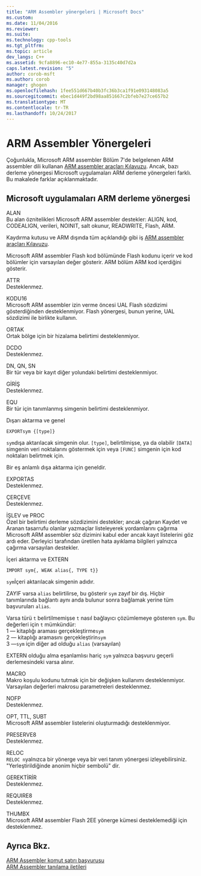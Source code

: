 ```yaml
---
title: "ARM Assembler yönergeleri | Microsoft Docs"
ms.custom: 
ms.date: 11/04/2016
ms.reviewer: 
ms.suite: 
ms.technology: cpp-tools
ms.tgt_pltfrm: 
ms.topic: article
dev_langs: C++
ms.assetid: 9cfa8896-ec10-4e77-855a-3135c40d7d2a
caps.latest.revision: "5"
author: corob-msft
ms.author: corob
manager: ghogen
ms.openlocfilehash: 1fee551d667b40b3fc36b3ca1f91e093148083a5
ms.sourcegitcommit: ebec1d449f2bd98aa851667c2bfeb7e27ce657b2
ms.translationtype: MT
ms.contentlocale: tr-TR
ms.lasthandoff: 10/24/2017
---
```

# <a name="arm-assembler-directives"></a>ARM Assembler Yönergeleri
Çoğunlukla, Microsoft ARM assembler Bölüm 7'de belgelenen ARM assembler dili kullanan [ARM assembler araçları Kılavuzu](http://go.microsoft.com/fwlink/?LinkId=246102). Ancak, bazı derleme yönergesi Microsoft uygulamaları ARM derleme yönergeleri farklı. Bu makalede farklar açıklanmaktadır.  
  
## <a name="microsoft-implementations-of-arm-assembly-directives"></a>Microsoft uygulamaları ARM derleme yönergesi  
 ALAN  
 Bu alan öznitelikleri Microsoft ARM assembler destekler: ALIGN, kod, CODEALIGN, verileri, NOINIT, salt okunur, READWRITE, Flash, ARM.  
  
 Kaydırma kutusu ve ARM dışında tüm açıklandığı gibi iş [ARM assembler araçları Kılavuzu](http://go.microsoft.com/fwlink/?LinkId=246102).  
  
 Microsoft ARM assembler Flash kod bölümünde Flash kodunu içerir ve kod bölümler için varsayılan değer gösterir.  ARM bölüm ARM kod içerdiğini gösterir.  
  
 ATTR  
 Desteklenmez.  
  
 KODU16  
 Microsoft ARM assembler izin verme öncesi UAL Flash sözdizimi gösterdiğinden desteklenmiyor.  Flash yönergesi, bunun yerine, UAL sözdizimi ile birlikte kullanın.  
  
 ORTAK  
 Ortak bölge için bir hizalama belirtimi desteklenmiyor.  
  
 DCDO  
 Desteklenmez.  
  
 DN, QN, SN  
 Bir tür veya bir kayıt diğer yolundaki belirtimi desteklenmiyor.  
  
 GİRİŞ  
 Desteklenmez.  
  
 EQU  
 Bir tür için tanımlanmış simgenin belirtimi desteklenmiyor.  
  
 Dışarı aktarma ve genel  
 ```  
EXPORTsym {[type]}  
```  
  
 `sym`dışa aktarılacak simgenin olur.  `[type]`, belirtilmişse, ya da olabilir `[DATA]` simgenin veri noktalarını göstermek için veya `[FUNC]` simgenin için kod noktaları belirtmek için.  
  
 Bir eş anlamlı dışa aktarma için geneldir.  
  
 EXPORTAS  
 Desteklenmez.  
  
 ÇERÇEVE  
 Desteklenmez.  
  
 İŞLEV ve PROC  
 Özel bir belirtimi derleme sözdizimini destekler; ancak çağıran Kaydet ve Aranan tasarrufu olanlar yazmaçlar listeleyerek yordamlarını çağırma Microsoft ARM assembler söz dizimini kabul eder ancak kayıt listelerini göz ardı eder.  Derleyici tarafından üretilen hata ayıklama bilgileri yalnızca çağırma varsayılan destekler.  
  
 İçeri aktarma ve EXTERN  
 ```  
IMPORT sym{, WEAK alias{, TYPE t}}  
```  
  
 `sym`İçeri aktarılacak simgenin adıdır.  
  
 ZAYIF varsa `alias` belirtilirse, bu gösterir `sym` zayıf bir dış. Hiçbir tanımlarında bağlantı aynı anda bulunur sonra bağlamak yerine tüm başvuruları `alias`.  
  
 Varsa türü `t` belirtilmemişse `t` nasıl bağlayıcı çözümlemeye gösteren `sym`.  Bu değerleri için `t` mümkündür:   
1 — kitaplığı araması gerçekleştirme`sym`  
2 — kitaplığı aramasını gerçekleştirin`sym`  
3 —`sym` için diğer ad olduğu `alias` (varsayılan)  
  
 EXTERN olduğu alma eşanlamlısı hariç `sym` yalnızca başvuru geçerli derlemesindeki varsa alınır.  
  
 MACRO  
 Makro koşulu kodunu tutmak için bir değişken kullanımı desteklenmiyor. Varsayılan değerleri makrosu parametreleri desteklenmez.  
  
 NOFP  
 Desteklenmez.  
  
 OPT, TTL, SUBT  
 Microsoft ARM assembler listelerini oluşturmadığı desteklenmiyor.  
  
 PRESERVE8  
 Desteklenmez.  
  
 RELOC  
 `RELOC n`yalnızca bir yönerge veya bir veri tanım yönergesi izleyebilirsiniz. "Yerleştirildiğinde anonim hiçbir sembolü" dir.  
  
 GEREKTİRİR  
 Desteklenmez.  
  
 REQUIRE8  
 Desteklenmez.  
  
 THUMBX  
 Microsoft ARM assembler Flash 2EE yönerge kümesi desteklemediği için desteklenmez.  
  
## <a name="see-also"></a>Ayrıca Bkz.  
 [ARM Assembler komut satırı başvurusu](../../assembler/arm/arm-assembler-command-line-reference.md)   
 [ARM Assembler tanılama iletileri](../../assembler/arm/arm-assembler-diagnostic-messages.md)